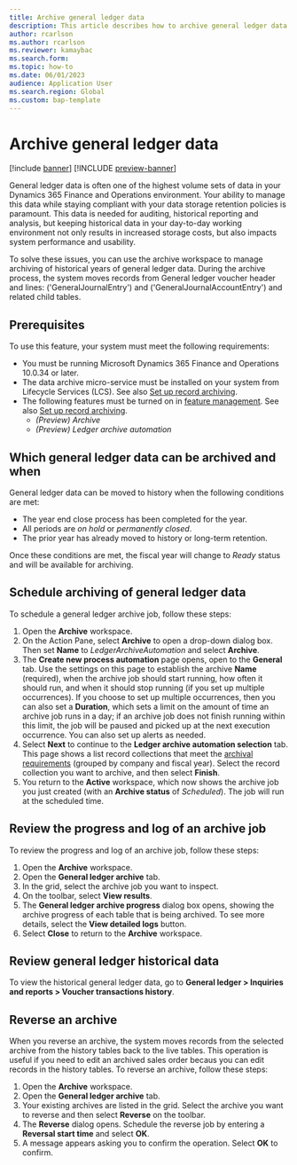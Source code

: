 ```yaml
---
title: Archive general ledger data
description: This article describes how to archive general ledger data to help improve database performance while keeping the records available for historical reporting, auditing, machine learning, legal claims, and other purposes.
author: rcarlson
ms.author: rcarlson
ms.reviewer: kamaybac
ms.search.form: 
ms.topic: how-to
ms.date: 06/01/2023
audience: Application User
ms.search.region: Global
ms.custom: bap-template
---
```


# Archive general ledger data

[!include [banner](../includes/banner.md)]
[!INCLUDE [preview-banner](../includes/preview-banner.md)]

<!--KFM: Preview until 10.0.34 GA -->
<!--KFM: Add form codes to metadata -->

General ledger data is often one of the highest volume sets of data in your Dynamics 365 Finance and Operations environment. Your ability to manage this data while staying compliant with your data storage retention policies is paramount. This data is needed for auditing, historical reporting and analysis, but keeping historical data in your day-to-day working environment not only results in increased storage costs, but also impacts system performance and usability.

To solve these issues, you can use the archive workspace to manage archiving of historical years of general ledger data. During the archive process, the system moves records from General ledger voucher header and lines: ('GeneralJournalEntry') and ('GeneralJournalAccountEntry') and related child tables.

## Prerequisites

To use this feature, your system must meet the following requirements:

- You must be running Microsoft Dynamics 365 Finance and Operations 10.0.34 or later.
- The data archive micro-service must be installed on your system from Lifecycle Services (LCS). See also [Set up record archiving](archive-setup.md).
- The following features must be turned on in [feature management](../../fin-ops/get-started/feature-management/feature-management-overview.md). See also [Set up record archiving](archive-setup.md).
    - *(Preview) Archive*
    - *(Preview) Ledger archive automation*

## <a name="archival-requirements"></a>Which general ledger data can be archived and when

General ledger data can be moved to history when the following conditions are met:

- The year end close process has been completed for the year.
- All periods are *on hold* or *permanently closed*.
- The prior year has already moved to history or long-term retention.

Once these conditions are met, the fiscal year will change to *Ready* status and will be available for archiving.

## Schedule archiving of general ledger data

To schedule a general ledger archive job, follow these steps:

1. Open the **Archive** workspace.
1. On the Action Pane, select **Archive** to open a drop-down dialog box. Then set **Name** to *LedgerArchiveAutomation* and select **Archive**.
1. The **Create new process automation** page opens, open to the **General** tab. Use the settings on this page to establish the archive **Name** (required), when the archive job should start running, how often it should run, and when it should stop running (if you set up multiple occurrences). If you choose to set up multiple occurrences, then you can also set a **Duration**, which sets a limit on the amount of time an archive job runs in a day; if an archive job does not finish running within this limit, the job will be paused and picked up at the next execution occurrence. <!--KFM: Confirm this about the **Duration** setting. --> You can also set up alerts as needed.
1. Select **Next** to continue to the **Ledger archive automation selection** tab. This page shows a list record collections that meet the [archival requirements](#archival-requirements) (grouped by company and fiscal year). Select the record collection you want to archive, and then select **Finish**.
1. You return to the **Active** workspace, which now shows the archive job you just created (with an **Archive status** of *Scheduled*). The job will run at the scheduled time.

<!--KFM: What is the "Fiscal calendar" drop-down list for? -->

## Review the progress and log of an archive job

To review the progress and log of an archive job, follow these steps:

1. Open the **Archive** workspace.
1. Open the **General ledger archive** tab.
1. In the grid, select the archive job you want to inspect.
1. On the toolbar, select **View results**.
1. The **General ledger archive progress** dialog box opens, showing the archive progress of each table that is being archived. To see more details, select the **View detailed logs** button.
1. Select **Close** to return to the **Archive** workspace.

## Review general ledger historical data

To view the historical general ledger data, go to **General ledger \> Inquiries and reports \> Voucher transactions history**.

<!-- KFM: This section isn't clear. Is that really the right navigation path to see this?  Are we reviewing a history of archive jobs, or looking at the archived records themselves? Is it possible to view the archived data, as with SO? Confirm with UI. -->

## Reverse an archive

When you reverse an archive, the system moves records from the selected archive from the history tables back to the live tables. This operation is useful if you need to edit an archived sales order becaus you can edit records in the history tables. To reverse an archive, follow these steps:

1. Open the **Archive** workspace.
1. Open the **General ledger archive** tab.
1. Your existing archives are listed in the grid. Select the archive you want to reverse and then select **Reverse** on the toolbar.
1. The **Reverse** dialog opens. Schedule the reverse job by entering a **Reversal start time** and select **OK**.
1. A message appears asking you to confirm the operation. Select **OK** to confirm. <!-- KFM: Confirm this step -->
